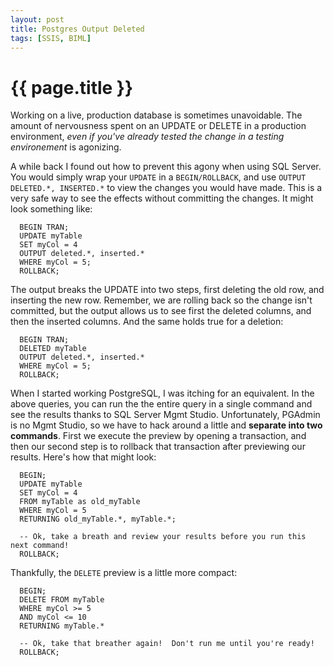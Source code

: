 ```yaml
---
layout: post
title: Postgres Output Deleted
tags: [SSIS, BIML]
---
```

# {{ page.title }}

Working on a live, production database is sometimes unavoidable.  The amount of nervousness spent on an UPDATE or DELETE in a production environment, *even if you've already tested the change in a testing environement* is agonizing.

A while back I found out how to prevent this agony when using SQL Server.  You would simply wrap your `UPDATE` in a `BEGIN/ROLLBACK`, and use `OUTPUT DELETED.*, INSERTED.*` to view the changes you would have made.  This is a very safe way to see the effects without committing the changes.  It might look something like:

```
  BEGIN TRAN;
  UPDATE myTable
  SET myCol = 4
  OUTPUT deleted.*, inserted.*
  WHERE myCol = 5;
  ROLLBACK;
```

The output breaks the UPDATE into two steps, first deleting the old row, and inserting the new row.  Remember, we are rolling back so the change isn't committed, but the output allows us to see first the deleted columns, and then the inserted columns.  And the same holds true for a deletion:

```
  BEGIN TRAN;
  DELETED myTable
  OUTPUT deleted.*, inserted.*
  WHERE myCol = 5;
  ROLLBACK;
```

When I started working PostgreSQL, I was itching for an equivalent.  In the above queries, you can run the the entire query in a single command and see the results thanks to SQL Server Mgmt Studio.  Unfortunately, PGAdmin is no Mgmt Studio, so we have to hack around a little and **separate into two commands**.  First we execute the preview by opening a transaction, and then our second step is to rollback that transaction after previewing our results.  Here's how that might look:

```
  BEGIN;
  UPDATE myTable
  SET myCol = 4
  FROM myTable as old_myTable
  WHERE myCol = 5
  RETURNING old_myTable.*, myTable.*;

  -- Ok, take a breath and review your results before you run this next command!
  ROLLBACK;
```

Thankfully, the `DELETE` preview is a little more compact:

```
  BEGIN;
  DELETE FROM myTable
  WHERE myCol >= 5
  AND myCol <= 10
  RETURNING myTable.*

  -- Ok, take that breather again!  Don't run me until you're ready!
  ROLLBACK;
```
